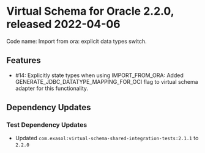 # Virtual Schema for Oracle 2.2.0, released 2022-04-06

Code name: Import from ora: explicit data types switch.

## Features

* #14: Explicitly state types when using IMPORT_FROM_ORA: Added GENERATE_JDBC_DATATYPE_MAPPING_FOR_OCI flag to virtual schema adapter for this functionality.
## Dependency Updates

### Test Dependency Updates

* Updated `com.exasol:virtual-schema-shared-integration-tests:2.1.1` to `2.2.0`

